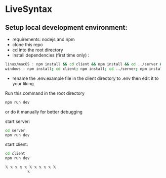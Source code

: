 # LiveSyntax

## Setup local development environment:
- requirements:  nodejs and npm
- clone this repo
- cd into the root directory
- install dependencies (first time only) :
```bash
linux/macOS : npm install && cd client && npm install && cd ../server && npm install
windows : npm install; cd client; npm install; cd ../server; npm install
```
- rename the .env.example file in the client directory to .env then edit it to your liking

Run this command in the root directory
```bash
npm run dev
```

or do it manually for better debugging

start server: 
```bash 
cd server
npm run dev
```

start client:
```bash 
cd client
npm run dev
```

```
𝕏 𝕩 𝕩 𝕩 𝕩 𝕏 𝕩 𝕩 𝕩 𝕩 𝕏
          𝕩
```